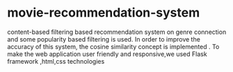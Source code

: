 # movie-recommendation-system
content-based filtering based recommendation system on genre connection and some popularity based filtering is used. In order to improve the accuracy of this system, the cosine similarity concept is implemented . To make the web application user friendly and responsive,we used Flask framework ,html,css technologies
